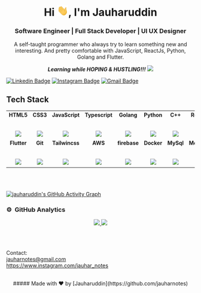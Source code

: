 <h1 align="center">Hi <img src="https://raw.githubusercontent.com/ABSphreak/ABSphreak/master/gifs/Hi.gif" width="30px">, I'm Jauharuddin</h1>
<h3 align="center">Software Engineer | Full Stack Developer | UI UX Designer</h3>
<p align="center"> A self-taught programmer who always try to learn something new and interesting. And pretty comfortable with JavaScript, ReactJs, Python, Golang and Flutter.</p>

<p align="center"
<img src="https://media.giphy.com/media/VgCDAzcKvsR6OM0uWg/giphy.gif" width="50" /> <b><i>Learning while HOPING & HUSTLING!!!</i></b> <img src="https://media.giphy.com/media/7j2hfyeVcDtf2/giphy.gif" width="50" />
</p>

[![Linkedin Badge](https://img.shields.io/badge/-jauharuddin-blue?style=flat-square&logo=Linkedin&logoColor=white&link=https://www.linkedin.com/in/jauhar-uddin-8a6120223/)](https://www.linkedin.com/in/jauhar-uddin-8a6120223/)
[![Instagram Badge](https://img.shields.io/badge/-jauhar_notes-purple?style=flat-square&logo=instagram&logoColor=white&link=https://www.instagram.com/jauhar_notes/)](https://www.instagram.com/jauhar_notes/)
[![Gmail Badge](https://img.shields.io/badge/-jauharnotes@gmail.com-c14438?style=flat-square&logo=Gmail&logoColor=white&link=mailto:jauharnotes@gmail.com)](mailto:jauharnotes@gmail.com)

## Tech Stack

<table>
  <tbody>
    <tr valign="top">
      <td width="16%" align="center">
        <strong>HTML5</strong><br><br><br>
        <img height="48px" src="https://cdn.svgporn.com/logos/html-5.svg">
      </td>
      <td width="16%" align="center">
        <strong>CSS3</strong><br><br><br>
        <img height="48px" src="https://cdn.svgporn.com/logos/css-3.svg">
      </td>
      <td width="16%" align="center">
        <strong>JavaScript</strong><br><br><br>
        <img height="48px" src="https://cdn.svgporn.com/logos/javascript.svg">
      </td>
      <td width="16%" align="center">
        <strong>Typescript</strong><br><br><br>
        <img height="48px" src="https://cdn.svgporn.com/logos/typescript-icon.svg">
      </td>
       <td width="16%" align="center">
        <strong>Golang</strong><br><br><br>
        <img height="48px" src="https://cdn.svgporn.com/logos/go.svg">
      </td>
      <td width="16%" align="center">
        <strong>Python</strong><br><br><br>
        <img height="48px" src="https://cdn.svgporn.com/logos/python.svg">
      </td>
      <td width="16%" align="center">
        <strong>C++</strong><br><br><br>
        <img height="48px" src="https://cdn.svgporn.com/logos/c-plusplus.svg">
      </td>
      <td width="16%" align="center">
        <strong>ReactJS</strong><br><br><br>
        <img height="48px" src="https://cdn.svgporn.com/logos/react.svg">
      </td>
      <td width="16%" align="center">
        <strong>Vue</strong><br><br><br>
        <img height="48px" src="https://cdn.svgporn.com/logos/vue.svg">
      </td>
    </tr>
    <tr valign="top">
      <td width="16%" align="center">
        <strong>Flutter</strong><br><br><br>
        <img height="48px" src="https://cdn.svgporn.com/logos/flutter.svg">
      </td>
      <td width="16%" align="center">
        <strong>Git</strong><br><br><br>
        <img height="48px" src="https://cdn.svgporn.com/logos/git-icon.svg">
      </td>
      <td width="16%" align="center">
        <strong>Tailwincss</strong><br><br><br>
        <img height="48px" src="https://cdn.svgporn.com/logos/tailwindcss.svg">
      </td>
      <td width="16%" align="center">
        <strong>AWS</strong><br><br><br>
        <img height="48px" src="https://cdn.svgporn.com/logos/aws.svg">
      </td>
       <td width="16%" align="center">
        <strong>firebase</strong><br><br><br>
        <img height="48px" src="https://cdn.svgporn.com/logos/firebase.svg">
      </td>
      <td width="16%" align="center">
        <strong>Docker</strong><br><br><br>
        <img height="48px" src="https://cdn.svgporn.com/logos/docker.svg">
      </td>
       <td width="16%" align="center">
        <strong>MySql</strong><br><br><br>
        <img height="48px" src="https://cdn.svgporn.com/logos/mysql.svg">
      </td>
       <td width="16%" align="center">
        <strong>MongoDB</strong><br><br><br>
        <img height="48px" src="https://cdn.svgporn.com/logos/mongodb.svg">
      </td>
       <td width="16%" align="center">
        <strong>ExpressJs</strong><br><br><br>
        <img height="48px" src="https://cdn.svgporn.com/logos/express.svg">
      </td>
    </tr>
  </tbody>
</table>
<br>
<br>

[![jauharuddin's GitHub Activity Graph](https://activity-graph.herokuapp.com/graph?username=jauharnotes&theme=algolia)](https://git.io/praveenscience)
<br>

### ⚙️ &nbsp;GitHub Analytics

<p align="center">
<a href="https://github.com/jauharnotes">
  <img height="180em" src="https://github-readme-stats-eight-theta.vercel.app/api?username=jauharnotes&show_icons=true&theme=algolia&include_all_commits=true&count_private=true"/>
  <img height="180em" src="https://github-readme-stats-eight-theta.vercel.app/api/top-langs/?username=jauharnotes&layout=compact&langs_count=8&theme=algolia"/>
</a>
</p>

<!-- ![Top Langs](https://github-readme-stats.vercel.app/api/top-langs/?username=jauharnotes&show_icons=true) -->


<!-- <a href="https://www.linkedin.com/in/jauhar-uddin-8a6120223/">
  <img align="left" alt="jauhar - LinkedIn" width="22px" src="https://cdn.jsdelivr.net/npm/simple-icons@v3/icons/linkedin.svg"/>
</a>
<a href="https://www.instagram.com/jauhar_note/">
  <img align="left" alt="jauhar - Instagram" width="22px" src="https://cdn.jsdelivr.net/npm/simple-icons@v3/icons/instagram.svg"/>
</a>
<a href="https://twitter.com/jauharuddin11/">
  <img align="left" alt="jauhar - Twitter" width="22px" src="https://cdn.jsdelivr.net/npm/simple-icons@v3/icons/twitter.svg"/>
</a>
<a href="https://t.me/jauharID/">
  <img align="left" alt="jauhar - Telegram" width="22px" src="https://cdn.jsdelivr.net/npm/simple-icons@v3/icons/telegram.svg"/>
</a> -->
<br />
<br />

<!-- ✔ Development<br>
✔ Consulting <br>
✔ Security Audits<br>
✔ Research<br> -->

Contact:<br>
jauharnotes@gmail.com<br>
https://www.instagram.com/jauhar_notes<br>
 <br>
 <p align="center">##### Made with ❤️ by [Jauharuddin](https://github.com/jauharnotes)<p/>

